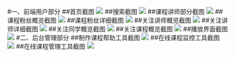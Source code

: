 #一、前端用户部分
##首页截图
![](images/Snip20170524_1.png) 
##搜索截图
![](images/Snip20170524_2.png) 
##课程讲师部分截图
![](images/Snip20170524_3.png) 
##课程粉丝概览截图
![](images/Snip20170524_4.png) 
##课程粉丝详细截图
![](images/Snip20170524_5.png) 
##关注讲师概览截图
![](images/Snip20170524_6.png) 
##关注讲师详细截图
![](images/Snip20170524_7.png) 
##关注同学概览截图
![](images/Snip20170524_9.png) 
##关注课程概览截图
![](images/Snip20170524_10.png) 
##播放界面截图
![](images/Snip20170524_11.png) 
#二、后台管理部分
##制作课程帮助工具截图
![](images/Snip20170524_12.png) 
##在线课程监控工具截图
![](images/Snip20170524_13.png) 
##在线课程管理工具截图
![](images/Snip20170524_14.png) 

